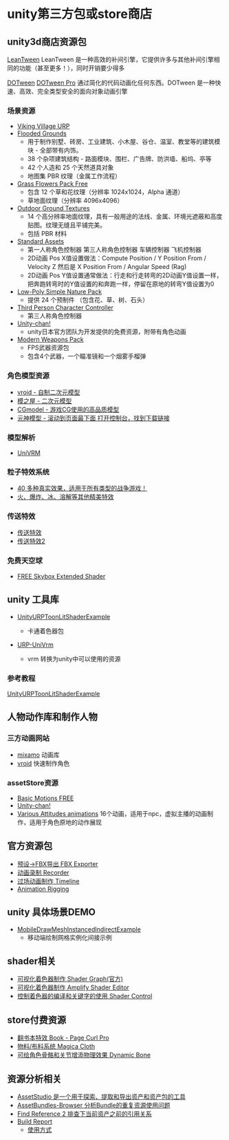 # unity第三方包或store商店

## unity3d商店资源包

[LeanTween](https://assetstore.unity.com/packages/tools/animation/leantween-3595)
LeanTween 是一种高效的补间引擎，它提供许多与其他补间引擎相同的功能（甚至更多！），同时开销要少得多

[DOTween](https://assetstore.unity.com/packages/tools/animation/dotween-hotween-v2-27676)
[DOTween Pro](https://assetstore.unity.com/packages/tools/visual-scripting/dotween-pro-32416)
通过简化的代码动画化任何东西。DOTween 是一种快速、高效、完全类型安全的面向对象动画引擎

### 场景资源

- [Viking Village URP](https://assetstore.unity.com/packages/essentials/tutorial-projects/viking-village-urp-29140)
- [Flooded Grounds](https://assetstore.unity.com/packages/3d/environments/flooded-grounds-48529)
  - 用于制作别墅、砖房、工业建筑、小木屋、谷仓、温室、教堂等的建筑模块 - 全部带有内饰。
  - 38 个杂项建筑结构 - 路面模块、围栏、广告牌、防洪墙、船坞、亭等
  - 42 个人造和 25 个天然道具对象
  - 地图集 PBR 纹理（金属工作流程）
- [Grass Flowers Pack Free](https://assetstore.unity.com/packages/2d/textures-materials/nature/grass-flowers-pack-free-138810)
  - 包含 12 个草和花纹理（分辨率 1024x1024，Alpha 通道）
  - 草地面纹理（分辨率 4096x4096）
- [Outdoor Ground Textures](https://assetstore.unity.com/packages/2d/textures-materials/floors/outdoor-ground-textures-12555)
  - 14 个高分辨率地面纹理，具有一般用途的法线、金属、环境光遮蔽和高度贴图。纹理无缝且平铺完美。
  - 包括 PBR 材料
- [Standard Assets](https://assetstore.unity.com/packages/essentials/asset-packs/standard-assets-for-unity-2018-4-32351)
  - 第一人称角色控制器 第三人称角色控制器 车辆控制器 飞机控制器
  - 2D动画 Pos X值设置做法：Compute Position / Y Position From / Velocity Z 然后是 X Position From / Angular Speed (Rag)
  - 2D动画 Pos Y值设置通常做法：行走和行走转弯的2D动画Y值设置一样，把奔跑转弯时的Y值设置的和奔跑一样，停留在原地的转弯Y值设置为0
- [Low-Poly Simple Nature Pack](https://assetstore.unity.com/packages/3d/environments/landscapes/low-poly-simple-nature-pack-162153)
  - 提供 24 个预制件 （包含花、草、树、石头）
- [Third Person Character Controller](https://assetstore.unity.com/packages/essentials/starter-assets-third-person-character-controller-196526)
  - 第三人称角色控制器
- [Unity-chan!](https://assetstore.unity.com/packages/3d/characters/unity-chan-model-18705)
  - unity日本官方团队为开发提供的免费资源，附带有角色动画
- [Modern Weapons Pack](https://assetstore.unity.com/packages/3d/props/guns/modern-weapons-pack-14233)
  - FPS武器资源包
  - 包含4个武器，一个瞄准镜和一个烟雾手榴弹

### 角色模型资源

- [vroid - 自制二次元模型](https://vroid.com/en/studio)
- [模之屋 - 二次元模型](https://www.aplaybox.com/)
- [CGmodel - 游戏CG使用的高品质模型](https://www.cgmodel.com/model/583648.html)
- [元神模型 - 滚动到页面最下面 打开控制台，找到下载链接](https://ys.biligame.com/gczj/)

### 模型解析

- [UniVRM](https://github.com/vrm-c/UniVRM)

### 粒子特效系统

- [40 多种真实效果，适用于所有类型的战争游戏！](https://assetstore.unity.com/packages/vfx/particles/war-fx-5669)
- [火、爆炸、冰、溶解等其他精美特效](https://assetstore.unity.com/packages/vfx/particles/particle-pack-127325)

### 传送特效

- [传送特效](https://assetstore.unity.com/packages/vfx/particles/teleport-effect-114964)
- [传送特效2](https://assetstore.unity.com/packages/vfx/particles/the-beautiful-portal-level-up-teleport-warp-vfx-vol-2-187941)

### 免费天空球

- [FREE Skybox Extended Shader](https://assetstore.unity.com/packages/vfx/shaders/free-skybox-extended-shader-107400)

## unity 工具库

- [UnityURPToonLitShaderExample](https://github.com/ColinLeung-NiloCat/UnityURPToonLitShaderExample)
  - 卡通着色器包

- [URP-UniVrm](https://github.com/EvelynGameDev/URP-UniVrm)
  - vrm 转换为unity中可以使用的资源

### 参考教程

[UnityURPToonLitShaderExample](https://www.bilibili.com/video/BV1G34y127e6/?spm_id_from=333.788&vd_source=eb1be928283c344c6b9e18b67e64f1f2)

## 人物动作库和制作人物

### 三方动画网站

- [mixamo](https://www.mixamo.com/) 动画库
- [vroid](https://vroid.com/en/studio) 快速制作角色

### assetStore资源

- [Basic Motions FREE](https://assetstore.unity.com/packages/3d/animations/basic-motions-free-154271)
- [Unity-chan!](https://assetstore.unity.com/packages/3d/characters/unity-chan-model-18705)
- [Various Attitudes animations](https://assetstore.unity.com/packages/3d/animations/various-attitudes-animations-motion-cast-free01-253521) 16个动画，适用于npc，虚拟主播的动画制作，适用于角色原地的动作展现

## 官方资源包

- [预设->FBX导出 FBX Exporter](https://docs.unity3d.com/Packages/com.unity.formats.fbx@4.1/manual/index.html)
- [动画录制 Recorder](https://docs.unity3d.com/Packages/com.unity.recorder@4.0/manual/RecorderAnimation.html)
- [过场动画制作 Timeline](https://docs.unity3d.com/Packages/com.unity.timeline@1.8/manual/index.html)
- [Animation Rigging](https://docs.unity3d.com/Packages/com.unity.animation.rigging@1.3/manual/index.html)

## unity 具体场景DEMO

- [MobileDrawMeshInstancedIndirectExample](https://github.com/ColinLeung-NiloCat/UnityURP-MobileDrawMeshInstancedIndirectExample)
  - 移动端绘制网格实例化间接示例

## shader相关

- [可视化着色器制作 Shader Graph(官方)](https://docs.unity3d.com/Packages/com.unity.shadergraph@12.1/manual/index.html)
- [可视化着色器制作 Amplify Shader Editor](https://assetstore.unity.com/packages/tools/visual-scripting/amplify-shader-editor-68570)
- [控制着色器的编译和关键字的使用 Shader Control](https://assetstore.unity.com/packages/vfx/shaders/shader-control-74817#content)

## store付费资源

- [翻书本特效 Book - Page Curl Pro](https://assetstore.unity.com/packages/tools/gui/book-page-curl-pro-77222)
- [物料/布料系统 Magica Cloth](https://assetstore.unity.com/packages/tools/physics/magica-cloth-160144)
- [可给角色骨骼和关节增添物理效果 Dynamic Bone](https://assetstore.unity.com/packages/tools/animation/dynamic-bone-16743)

## 资源分析相关

- [AssetStudio 是一个用于探索、提取和导出资产和资产包的工具](https://github.com/Perfare/AssetStudio)
- [AssetBundles-Browser 分析Bundle的重复资源使用问题](https://github.com/Unity-Technologies/AssetBundles-Browser)
- [Find Reference 2 排查下当前资产之前的引用关系](https://assetstore.unity.com/packages/tools/utilities/find-reference-2-59092)
- [Build Report](https://assetstore.unity.com/packages/tools/utilities/build-report-tool-8162#description)
  - [使用方式](https://blog.csdn.net/q764424567/article/details/128835695)
